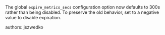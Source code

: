 The global `expire_metrics_secs` configuration option now defaults to 300s rather than being
disabled. To preserve the old behavior, set to a negative value to disable expiration.

authors: jszwedko
